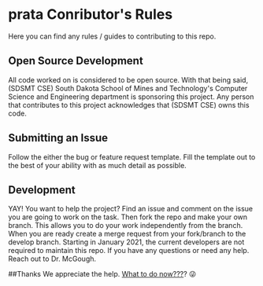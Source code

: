 # prata Conributor's Rules
Here you can find any rules / guides to contributing to this repo.

## Open Source Development

All code worked on is considered to be open source. With that being said, (SDSMT CSE) South Dakota School of Mines and Technology's Computer Science and Engineering department is sponsoring this project. Any person that contributes to this project acknowledges that (SDSMT CSE) owns this code.

## Submitting an Issue
Follow the either the bug or feature request template. Fill the template out to the best of your ability with as much detail as possible.

## Development
YAY! You want to help the project? Find an issue and comment on the issue you are going to work on the task. Then fork the repo and make your own branch. This allows you to do your work independently from the branch. When you are ready create a merge request from your fork/branch to the develop branch. Starting in January 2021, the current developers are not required to maintain this repo. If you have any questions or need any help. Reach out to Dr. McGough.

##Thanks
We appreciate the help. [What to do now???](https://github.com/roboscienceorg/tala/issues)? 😜
